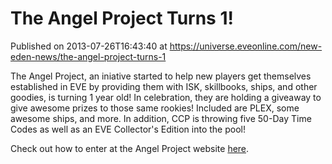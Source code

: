 # The Angel Project Turns 1!
Published on 2013-07-26T16:43:40 at https://universe.eveonline.com/new-eden-news/the-angel-project-turns-1

The Angel Project, an iniative started to help new players get themselves established in EVE by providing them with ISK, skillbooks, ships, and other goodies, is turning 1 year old! In celebration, they are holding a giveaway to give awesome prizes to those same rookies! Included are PLEX, some awesome ships, and more. In addition, CCP is throwing five 50-Day Time Codes as well as an EVE Collector's Edition into the pool!

Check out how to enter at the Angel Project website [here](http://www.sindelsuniverse.com/?p=1111).
